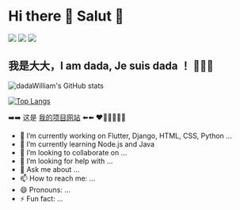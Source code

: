 # Hi there 👋 Salut 🔆
![](https://img.shields.io/badge/python-3.9-orange?style=for-the-badge&logo=python&logoColor=orange)
![](https://img.shields.io/badge/django-4.1.5-green?style=for-the-badge&logo=django&logoColor=green)
![](https://img.shields.io/badge/flutter-3.3.10-blue?style=for-the-badge&logo=flutter&logoColor=blue)

## 我是大大，I am dada, Je suis dada ！ 🧑🏻‍💻 

![dadaWilliam's GitHub stats](https://github-readme-stats-dadawilliam.vercel.app/api?username=dadaWilliam&show_icons=true)

[![Top Langs](https://github-readme-stats-dadawilliam.vercel.app/api/top-langs/?username=dadaWilliam&layout=compact)](https://github.com/anuraghazra/github-readme-stats)

➡️➡️ 这是 [我的项目网站](https://edu.iamdada.xyz) ⬅️⬅️ ❤️🧡💛💚💙💜
- 🔭 I’m currently working on Flutter, Django, HTML, CSS, Python ...
- 🌱 I’m currently learning Node.js and Java
- 👯 I’m looking to collaborate on ...
- 🤔 I’m looking for help with ...
- 💬 Ask me about ...
- 📫 How to reach me: ...
- 😄 Pronouns: ...
- ⚡ Fun fact: ...

